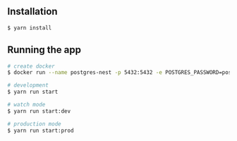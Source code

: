 ## Installation

```bash
$ yarn install
```

## Running the app

```bash
# create docker
$ docker run --name postgres-nest -p 5432:5432 -e POSTGRES_PASSWORD=postgres -d postgres

# development
$ yarn run start

# watch mode
$ yarn run start:dev

# production mode
$ yarn run start:prod
```
